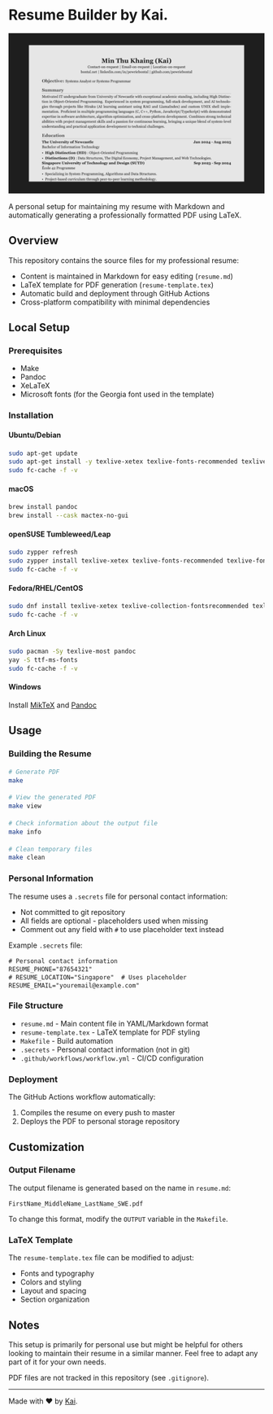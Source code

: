 # Resume Builder by Kai.

![Resume Hero Image](assets/hero.png)

A personal setup for maintaining my resume with Markdown and automatically generating a professionally formatted PDF using LaTeX.

## Overview

This repository contains the source files for my professional resume:

- Content is maintained in Markdown for easy editing (`resume.md`)
- LaTeX template for PDF generation (`resume-template.tex`)
- Automatic build and deployment through GitHub Actions
- Cross-platform compatibility with minimal dependencies

## Local Setup

### Prerequisites

- Make
- Pandoc
- XeLaTeX
- Microsoft fonts (for the Georgia font used in the template)

### Installation

#### Ubuntu/Debian
```bash
sudo apt-get update
sudo apt-get install -y texlive-xetex texlive-fonts-recommended texlive-fonts-extra pandoc ttf-mscorefonts-installer
sudo fc-cache -f -v
```

#### macOS
```bash
brew install pandoc
brew install --cask mactex-no-gui
```

#### openSUSE Tumbleweed/Leap
```bash
sudo zypper refresh
sudo zypper install texlive-xetex texlive-fonts-recommended texlive-fonts texlive-latex pandoc fetchmsttfonts
sudo fc-cache -f -v
```

#### Fedora/RHEL/CentOS
```bash
sudo dnf install texlive-xetex texlive-collection-fontsrecommended texlive-collection-fontsextra pandoc msttcorefonts
sudo fc-cache -f -v
```

#### Arch Linux
```bash
sudo pacman -Sy texlive-most pandoc
yay -S ttf-ms-fonts
sudo fc-cache -f -v
```

#### Windows
Install [MikTeX](https://miktex.org/download) and [Pandoc](https://pandoc.org/installing.html)

## Usage

### Building the Resume

```bash
# Generate PDF
make

# View the generated PDF
make view

# Check information about the output file
make info

# Clean temporary files
make clean
```

### Personal Information

The resume uses a `.secrets` file for personal contact information:

- Not committed to git repository
- All fields are optional - placeholders used when missing
- Comment out any field with `#` to use placeholder text instead

Example `.secrets` file:
```
# Personal contact information
RESUME_PHONE="87654321"
# RESUME_LOCATION="Singapore"  # Uses placeholder
RESUME_EMAIL="youremail@example.com"
```

### File Structure

- `resume.md` - Main content file in YAML/Markdown format
- `resume-template.tex` - LaTeX template for PDF styling
- `Makefile` - Build automation
- `.secrets` - Personal contact information (not in git)
- `.github/workflows/workflow.yml` - CI/CD configuration

### Deployment

The GitHub Actions workflow automatically:
1. Compiles the resume on every push to master
2. Deploys the PDF to personal storage repository

## Customization

### Output Filename

The output filename is generated based on the name in `resume.md`:
```
FirstName_MiddleName_LastName_SWE.pdf
```

To change this format, modify the `OUTPUT` variable in the `Makefile`.

### LaTeX Template

The `resume-template.tex` file can be modified to adjust:
- Fonts and typography
- Colors and styling
- Layout and spacing
- Section organization

## Notes

This setup is primarily for personal use but might be helpful for others looking to maintain their resume in a similar manner. Feel free to adapt any part of it for your own needs.

PDF files are not tracked in this repository (see `.gitignore`).

---

Made with ❤️ by [Kai](https://bontal.net).